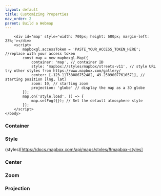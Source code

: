 ```yaml
---
layout: default
title: Customizing Properties 
nav_order: 2
parent: Build a Webmap
---
```



```<body>
    <div id='map' style='width: 700px; height: 600px; margin-left: 23%;'></div>
    <script>
        mapboxgl.accessToken = 'PASTE_YOUR_ACCESS_TOKEN_HERE'; //replace with your access token
        const map = new mapboxgl.Map({
            container: 'map', // container ID
            style: 'mapbox://styles/mapbox/streets-v11', // style URL try other styles from https://www.mapbox.com/gallery/
            center: [-123.11738086752482, 49.25090077610571], // starting position [lng, lat]
            zoom: 10, // starting zoom
            projection: 'globe' // display the map as a 3D globe
        });
        map.on('style.load', () => {
            map.setFog({}); // Set the default atmosphere style
        });
    </script>
</body>
```

### Container 

### Style 

(styles)[https://docs.mapbox.com/api/maps/styles/#mapbox-styles]

### Center


### Zoom 


### Projection

